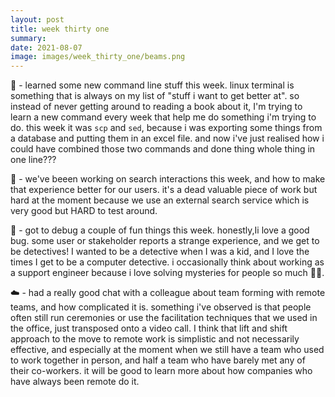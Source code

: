 ```yaml
---
layout: post
title: week thirty one
summary:  
date: 2021-08-07
image: images/week_thirty_one/beams.png
---
```


💾 - learned some new command line stuff this week. linux terminal is something that is always on my list of "stuff i want to get better at". so instead of never getting around to reading a book about it, I'm trying to learn a new command every week that help me do something i'm trying to do. this week it was `scp` and `sed`, because i was exporting some things from a database and putting them in an excel file. and now i've just realised how i could have combined those two commands and done thing whole thing in one line???

🔎 - we've beeen working on search interactions this week, and how to make that experience better for our users. it's a dead valuable piece of work but hard at the moment because we use an external search service which is very good but HARD to test around.

🐛 - got to debug a couple of fun things this week. honestly,Ii love a good bug. some user or stakeholder reports a strange experience, and we get to be detectives! I wanted to be a detective when I was a kid, and I love the times I get to be a computer detective. i occasionally think about working as a support engineer because i love solving mysteries for people so much 🕵️‍♀️.

☁️ - had a really good chat with a colleague about team forming with remote teams, and how complicated it is. something i've observed is that people often still run ceremonies or use the facilitation techniques that we used in the office, just transposed onto a video call. I think that lift and shift approach to the move to remote work is simplistic and not necessarily effective, and especially at the moment when we still have a team who used to work together in person, and half a team who have barely met any of their co-workers. it will be good to learn more about how companies who have always been remote do it.


